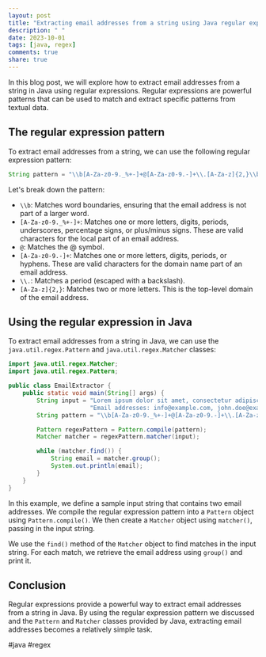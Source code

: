 ```yaml
---
layout: post
title: "Extracting email addresses from a string using Java regular expressions"
description: " "
date: 2023-10-01
tags: [java, regex]
comments: true
share: true
---
```


In this blog post, we will explore how to extract email addresses from a string in Java using regular expressions. Regular expressions are powerful patterns that can be used to match and extract specific patterns from textual data.

## The regular expression pattern

To extract email addresses from a string, we can use the following regular expression pattern:

```java
String pattern = "\\b[A-Za-z0-9._%+-]+@[A-Za-z0-9.-]+\\.[A-Za-z]{2,}\\b";
```

Let's break down the pattern:

- `\\b`: Matches word boundaries, ensuring that the email address is not part of a larger word.
- `[A-Za-z0-9._%+-]+`: Matches one or more letters, digits, periods, underscores, percentage signs, or plus/minus signs. These are valid characters for the local part of an email address.
- `@`: Matches the @ symbol.
- `[A-Za-z0-9.-]+`: Matches one or more letters, digits, periods, or hyphens. These are valid characters for the domain name part of an email address.
- `\\.`: Matches a period (escaped with a backslash).
- `[A-Za-z]{2,}`: Matches two or more letters. This is the top-level domain of the email address.

## Using the regular expression in Java

To extract email addresses from a string in Java, we can use the `java.util.regex.Pattern` and `java.util.regex.Matcher` classes:

```java
import java.util.regex.Matcher;
import java.util.regex.Pattern;

public class EmailExtractor {
    public static void main(String[] args) {
        String input = "Lorem ipsum dolor sit amet, consectetur adipiscing elit. " +
                       "Email addresses: info@example.com, john.doe@example.com";
        String pattern = "\\b[A-Za-z0-9._%+-]+@[A-Za-z0-9.-]+\\.[A-Za-z]{2,}\\b";

        Pattern regexPattern = Pattern.compile(pattern);
        Matcher matcher = regexPattern.matcher(input);

        while (matcher.find()) {
            String email = matcher.group();
            System.out.println(email);
        }
    }
}
```

In this example, we define a sample input string that contains two email addresses. We compile the regular expression pattern into a `Pattern` object using `Pattern.compile()`. We then create a `Matcher` object using `matcher()`, passing in the input string.

We use the `find()` method of the `Matcher` object to find matches in the input string. For each match, we retrieve the email address using `group()` and print it.

## Conclusion

Regular expressions provide a powerful way to extract email addresses from a string in Java. By using the regular expression pattern we discussed and the `Pattern` and `Matcher` classes provided by Java, extracting email addresses becomes a relatively simple task.

#java #regex